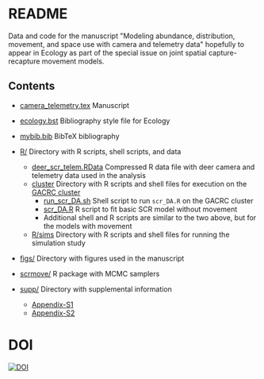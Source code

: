 # README

Data and code for the manuscript "Modeling abundance, distribution, movement, and space  use with camera and telemetry data" hopefully to appear in Ecology as part of the special issue on joint spatial capture-recapture movement models.

## Contents

- [camera_telemetry.tex](camera_telemetry.tex) Manuscript

- [ecology.bst](ecology.bst) Bibliography style file for Ecology

- [mybib.bib](mybib.bib) BibTeX bibliography

- [R/](R/) Directory with R scripts, shell scripts, and data
  * [deer_scr_telem.RData](R/deer_scr_telem.RData) Compressed R data file with deer camera and telemetry data used in the analysis
  * [cluster](R/cluster) Directory with R scripts and shell files for execution on the [GACRC cluster](https://wiki.gacrc.uga.edu/wiki/Georgia_Advanced_Computing_Resource_Center)
    + [run_scr_DA.sh](R/cluster/run_scr_DA.sh) Shell script to run `scr_DA.R` on the GACRC cluster
    + [scr_DA.R](R/cluster/run_scr_DA.sh) R script to fit basic SCR model without movement
	+ Additional shell and R scripts are similar to the two above, but for the models with movement
  * [R/sims](R/sims) Directory with R scripts and shell files for running the simulation study
  
- [figs/](figs/) Directory with figures used in the manuscript

- [scrmove/](scrmove/) R package with MCMC samplers

- [supp/](supp/) Directory with supplemental information
  * [Appendix-S1](supp/Appendix-S1.pdf) 
  * [Appendix-S2](supp/Appendix-S1.pdf)


# DOI

[![DOI](https://zenodo.org/badge/355622082.svg)](https://zenodo.org/badge/latestdoi/355622082)

